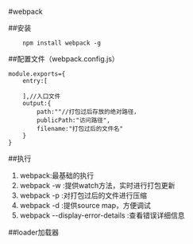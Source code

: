 #webpack

##安装
````
    npm install webpack -g
````

##配置文件（webpack.config.js）

````
module.exports={
    entry:[
        
    ],//入口文件
    output:{
        path:""//打包过后存放的绝对路径，
        publicPath:"访问路径",
        filename:"打包过后的文件名"
    }  
}
````
##执行
 1. webpack:最基础的执行
 2. webpack -w :提供watch方法，实时进行打包更新
 3. webpack -p :对打包过后的文件进行压缩
 4. webpack -d :提供source map，方便调试
 5. webpack --display-error-details :查看错误详细信息


##loader加载器





